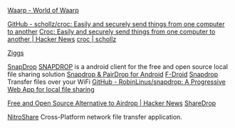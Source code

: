 
[Waarp - World of Waarp](https://waarp.github.io/Waarp)

[GitHub - schollz/croc: Easily and securely send things from one computer to another](https://github.com/schollz/croc)
[Croc: Easily and securely send things from one computer to another | Hacker News](https://news.ycombinator.com/item?id=37619151)
[croc | schollz](https://schollz.com/tinker/croc6/)

[Ziggs](https://ziggs.io/)

[SnapDrop](https://snapdrop.net/)
[SNAPDROP](https://github.com/fm-sys/snapdrop-android)
is a android client for the free and open source local file sharing solution
[Snapdrop & PairDrop for Android](https://github.com/fm-sys/snapdrop-android)
[F-Droid](https://f-droid.org/app/com.fmsys.snapdrop)
[Snapdrop](https://snapdrop.net/)
Transfer files over your WiFi
[GitHub - RobinLinus/snapdrop: A Progressive Web App for local file sharing](https://github.com/RobinLinus/snapdrop)

[Free and Open Source Alternative to Airdrop | Hacker News](https://news.ycombinator.com/item?id=39079256)
[ShareDrop](https://www.sharedrop.io/)

[NitroShare](http://nitroshare.net/)
Cross-Platform network file transfer application.
